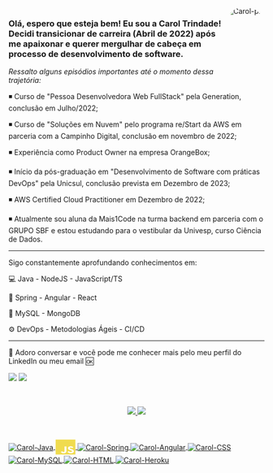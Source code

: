 <div>
<img align="right" alt="Carol-pic" height="150" style="border-radius:50px;" src="https://cdn.discordapp.com/attachments/986924655212392478/986924792479375360/ReadyPlayerMe-Avatar.png">
</div>

### Olá, espero que esteja bem! Eu sou a Carol Trindade! Decidi transicionar de carreira (Abril de 2022) após me apaixonar e querer mergulhar de cabeça em processo de desenvolvimento de software. 

*Ressalto alguns episódios importantes até o momento dessa trajetória:* 

◾ Curso de "Pessoa Desenvolvedora Web FullStack" pela Generation, conclusão em Julho/2022;

◾ Curso de "Soluções em Nuvem" pelo programa re/Start da AWS em parceria com a Campinho Digital, conclusão em novembro de 2022;

◾ Experiência como Product Owner na empresa OrangeBox;

◾ Início da pós-graduação em "Desenvolvimento de Software com práticas DevOps" pela Unicsul, conclusão prevista em Dezembro de 2023;

◾ AWS Certified Cloud Practitioner em Dezembro de 2022;

◾ Atualmente sou aluna da Mais1Code na turma backend em parceria com o GRUPO SBF e estou estudando para o vestibular da Univesp, curso Ciência de Dados.
<hr>

Sigo constantemente aprofundando conhecimentos em:


💻 Java - NodeJS - JavaScript/TS

🎨 Spring - Angular - React

🎲 MySQL - MongoDB

⚙ DevOps - Metodologias Ágeis - CI/CD

<hr>


💭 Adoro conversar e você pode me conhecer mais pelo meu perfil do LinkedIn ou meu email 🆗

<div>
    <a href="https://www.linkedin.com/in/atrindadecarol/" target="_blank"><img src="https://img.shields.io/badge/-LinkedIn-%230077B5?style=for-the-badge&logo=linkedin&logoColor=white" target="_blank"></a> 
   <a href = "mailto:caroline.alvestrindade@hotmail.com"><img src="https://img.shields.io/badge/Microsoft_Outlook-0078D4?style=for-the-badge&logo=microsoft-outlook&logoColor=white" target="_blank"></a>
  
</div>

##

<br>

<div align="center">
  <a href="https://github.com/ATrinCarol">
  <img height="160em" src="https://github-readme-stats-sigma-five.vercel.app/api?username=ATrinCarol&show_icons=true&theme=dracula&include_all_commits=true&count_private=true"/>
  <img height="140em" src="https://github-readme-stats-sigma-five.vercel.app/api/top-langs/?username=ATrinCarol&layout=compact&langs_count=7&theme=dracula"/>
</div>
  
  ##
  
  <div style="display: inline_block"><br>
  <img align="center" alt="Carol-Java" height="30" width="40" src="https://cdn.jsdelivr.net/gh/devicons/devicon/icons/java/java-original-wordmark.svg">
  <img align="center" alt="Carol-JS" height="30" width="40" src="https://raw.githubusercontent.com/devicons/devicon/master/icons/javascript/javascript-plain.svg">
  <img align="center" alt="Carol-Spring" height="30" width="40" src="https://cdn.jsdelivr.net/gh/devicons/devicon/icons/spring/spring-plain-wordmark.svg">
  <img align="center" alt="Carol-Angular" height="30" width="40" src="https://cdn.jsdelivr.net/gh/devicons/devicon/icons/angularjs/angularjs-original.svg">
  <img align="center" alt="Carol-CSS" height="30" width="40" src="https://cdn.jsdelivr.net/gh/devicons/devicon/icons/css3/css3-original-wordmark.svg"">
  <img align="center" alt="Carol-MySQL" height="30" width="40" src="https://cdn.jsdelivr.net/gh/devicons/devicon/icons/mysql/mysql-plain-wordmark.svg">
  <img align="center" alt="Carol-HTML" height="30" width="40" src="https://cdn.jsdelivr.net/gh/devicons/devicon/icons/html5/html5-original-wordmark.svg">
  <img align="center" alt="Carol-Heroku" height="30" width="40" src="https://cdn.jsdelivr.net/gh/devicons/devicon/icons/heroku/heroku-plain-wordmark.svg">
  
  </div>
  
  
   
    
 
  
  

